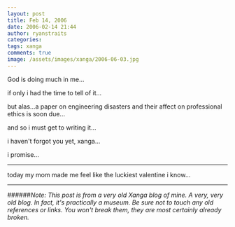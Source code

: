 ```yaml
---
layout: post
title: Feb 14, 2006
date: 2006-02-14 21:44
author: ryanstraits
categories:
tags: xanga
comments: true
image: /assets/images/xanga/2006-06-03.jpg
---
```


God is doing much in me...

if only i had the time to tell of it...

<!-- break -->

but alas...a paper on engineering disasters and their affect on professional ethics is soon due...

and so i must get to writing it...

i haven't forgot you yet, xanga...

i promise...

---

today my mom made me feel like the luckiest valentine i know...

---

######*Note: This post is from a very old Xanga blog of mine. A very, very old blog. In fact, it's practically a museum. Be sure not to touch any old references or links. You won't break them, they are most certainly already broken.*

